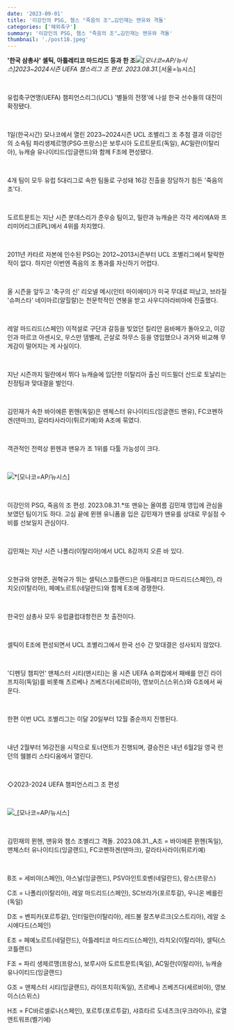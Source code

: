```yaml
---
date: '2023-09-01'
title: '이강인의 PSG, 챔스 "죽음의 조"…김민재는 맨유와 격돌'
categories: ['해외축구']
summary: '이강인의 PSG, 챔스 "죽음의 조"…김민재는 맨유와 격돌'
thumbnail: './post18.jpeg'
---
```


**'한국 삼총사' 셀틱, 아틀레티코 마드리드 등과 한 조**![](https://imgnews.pstatic.net/image/003/2023/09/01/NISI20230901_0000455677_web_20230901015917_20230901081310900.jpg?type=w647)_\[모나코=AP/뉴시스\]2023~2024시즌 UEFA 챔스리그 조 편성. 2023.08.31._\[서울=뉴시스\]

<br />

유럽축구연맹(UEFA) 챔피언스리그(UCL) '별들의 전쟁'에 나설 한국 선수들의 대진이 확정됐다.

<br />

1일(한국시간) 모나코에서 열린 2023~2024시즌 UCL 조별리그 조 추첨 결과 이강인의 소속팀 파리생제르맹(PSG·프랑스)은 보루시아 도르트문트(독일), AC밀란(이탈리아), 뉴캐슬 유나이티드(잉글랜드)와 함께 F조에 편성됐다.

<br />
  
4개 팀이 모두 유럽 5대리그로 속한 팀들로 구성돼 16강 진출을 장담하기 힘든 '죽음의 조'다.  
  
<br />

도르트문트는 지난 시즌 분데스리가 준우승 팀이고, 밀란과 뉴캐슬은 각각 세리에A와 프리미어리그(EPL)에서 4위를 차지했다.

<br />

2011년 카타르 자본에 인수된 PSG는 2012~2013시즌부터 UCL 조별리그에서 탈락한 적이 없다. 하지만 이번엔 죽음의 조 통과를 자신하기 어렵다.

<br />

올 시즌을 앞두고 '축구의 신' 리오넬 메시(인터 마이애미)가 미국 무대로 떠났고, 브라질 '슈퍼스타' 네이마르(알힐랄)는 천문학적인 연봉을 받고 사우디아라비아에 진출했다.

<br />

레알 마드리드(스페인) 이적설로 구단과 갈등을 빚었던 킬리안 음바페가 돌아오고, 이강인과 마르코 아센시오, 우스만 뎀벨레, 곤살로 하무스 등을 영입했으나 과거와 비교해 무게감이 떨어지는 게 사실이다.

<br />

지난 시즌까지 밀란에서 뛰다 뉴캐슬에 입단한 이탈리아 출신 미드필더 산드로 토날리는 친정팀과 맞대결을 벌인다.

<br />

김민재가 속한 바이에른 뮌헨(독일)은 맨체스터 유나이티드(잉글랜드 맨유), FC코펜하겐(덴마크), 갈라타사라이(튀르키예)와 A조에 묶였다.

<br />

객관적인 전력상 뮌헨과 맨유가 조 1위를 다툴 가능성이 크다.

<br />

![](https://imgnews.pstatic.net/image/003/2023/09/01/NISI20230901_0000455676_web_20230901015746_20230901081310903.jpg?type=w647)\*\[모나코=AP/뉴시스\]

<br />

이강인의 PSG, 죽음의 조 편성. 2023.08.31.\*또 맨유는 올여름 김민재 영입에 관심을 보였던 팀이기도 하다. 고심 끝에 뮌헨 유니폼을 입은 김민재가 맨유를 상대로 무실점 수비를 선보일지 관심이다.

<br />

김민재는 지난 시즌 나폴리(이탈리아)에서 UCL 8강까지 오른 바 있다.

<br />

오현규와 양현준, 권혁규가 뛰는 셀틱(스코틀랜드)은 아틀레티코 마드리드(스페인), 라치오(이탈리아), 페예노르트(네덜란드)와 함께 E조에 경쟁한다.

<br />

한국인 삼총사 모두 유럽클럽대항전은 첫 출전이다.

<br />

셀틱이 E조에 편성되면서 UCL 조별리그에서 한국 선수 간 맞대결은 성사되지 않았다.

<br />

'디펜딩 챔피언' 맨체스터 시티(맨시티)는 올 시즌 UEFA 슈퍼컵에서 패배를 안긴 라이프치히(독일)를 비롯해 츠르베나 즈베즈다(세르비아), 영보이스(스위스)와 G조에서 싸운다.

<br />

한편 이번 UCL 조별리그는 이달 20일부터 12월 중순까지 진행된다.

<br />

내년 2월부터 16강전을 시작으로 토너먼트가 진행되며, 결승전은 내년 6월2일 영국 런던의 웸블리 스타디움에서 열린다.

<br />

◇2023-2024 UEFA 챔피언스리그 조 편성

<br />

![](https://imgnews.pstatic.net/image/003/2023/09/01/NISI20230901_0000455670_web_20230901015616_20230901081310906.jpg?type=w647)\_\[모나코=AP/뉴시스\]

<br />

김민재의 뮌헨, 맨유와 챔스 조별리그 격돌. 2023.08.31.\_A조 = 바이에른 뮌헨(독일), 맨체스터 유나이티드(잉글랜드), FC코펜하겐(덴마크), 갈라타사라이(튀르키예)

<br />

B조 = 세비야(스페인), 아스널(잉글랜드), PSV아인트호벤(네덜란드), 랑스(프랑스)

C조 = 나폴리(이탈리아), 레알 마드리드(스페인), SC브라가(포르투갈), 우니온 베를린(독일)

D조 = 벤피카(포르투갈), 인터밀란(이탈리아), 레드불 잘츠부르크(오스트리아), 레알 소시에다드(스페인)

E조 = 페예노르트(네덜란드), 아틀레티코 마드리드(스페인), 라치오(이탈리아), 셀틱(스코틀랜드)

F조 = 파리 생제르맹(프랑스), 보루시아 도르트문트(독일), AC밀란(이탈리아), 뉴캐슬 유나이티드(잉글랜드)

G조 = 맨체스터 시티(잉글랜드), 라이프치히(독일), 츠르베나 즈베즈다(세르비아), 영보이스(스위스)

H조 = FC바르셀로나(스페인), 포르투(포르투갈), 샤흐타르 도네츠크(우크라이나), 로열 앤트워프(벨기에)
